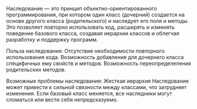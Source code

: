 Наследование — это принцип объектно-ориентированного программирования, при котором один класс (дочерний) создается на основе другого класса (родительского) и наследует его поля и методы. 
Это позволяет повторно использовать код, расширять и изменять поведение базового класса, создавая иерархии классов и облегчая разработку и поддержку программ.

Польза наследования:
Отсутствие необходимости повторного использования кода.
Возможность добавления для дочернего класса специфичных ему свойств и методов.
Возможность переопределеления родительских методов.

Возможные проблемы наследования:
Жесткая иерархия
Наследование может привести к сильной связности между классами, что затрудняет изменения.
Если базовый класс меняется, все наследники могут сломаться или вести себя непредсказуемо.
